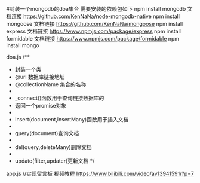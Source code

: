 #封装一个mongodb的doa集合
需要安装的依赖包如下
npm install mongodb   文档连接  https://github.com/KenNaNa/node-mongodb-native
npm install mongoose  文档链接  https://github.com/KenNaNa/mongoose
npm install express   文档链接  https://www.npmjs.com/package/express
npm install formidable  文档链接 https://www.npmjs.com/package/formidable
npm install mongo


doa.js
/**
 * 封装一个类
 * @url 数据库链接地址
 * @collectionName 集合的名称
 *
 * _connect()函数用于查询链接数据库的
 * 	返回一个promise对象
 *
 * insert(document,insertMany)函数用于插入文档
 *
 * query(document)查询文档
 *
 * del(query,deleteMany)删除文档
 *
 * update(filter,updater)更新文档
 */


app.js
//实现留言板
视频教程  https://www.bilibili.com/video/av13941591/?p=7
